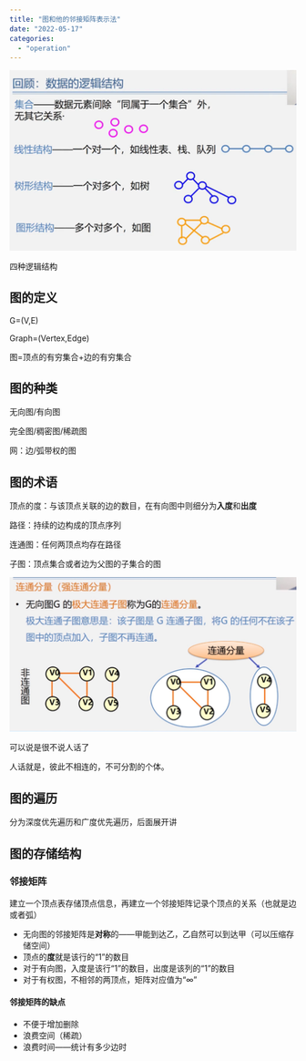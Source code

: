 ```yaml
---
title: "图和他的邻接矩阵表示法"
date: "2022-05-17"
categories:
  - "operation"
---
```


![](images/image-5-1024x643.png)

四种逻辑结构

## 图的定义

G=(V,E)

Graph=(Vertex,Edge)

图=顶点的有穷集合+边的有穷集合

## 图的种类

无向图/有向图

完全图/稠密图/稀疏图

网：边/弧带权的图

## 图的术语

顶点的度：与该顶点关联的边的数目，在有向图中则细分为**入度**和**出度**

路径：持续的边构成的顶点序列

连通图：任何两顶点均存在路径

子图：顶点集合或者边为父图的子集合的图

![](images/image-6-1024x551.png)

可以说是很不说人话了

人话就是，彼此不相连的，不可分割的个体。

## 图的遍历

分为深度优先遍历和广度优先遍历，后面展开讲

## 图的存储结构

### 邻接矩阵

建立一个顶点表存储顶点信息，再建立一个邻接矩阵记录个顶点的关系（也就是边或者弧）

- 无向图的邻接矩阵是**对称**的——甲能到达乙，乙自然可以到达甲（可以压缩存储空间）
- 顶点的**度**就是该行的“1”的数目
- 对于有向图，入度是该行“1”的数目，出度是该列的“1”的数目
- 对于有权图，不相邻的两顶点，矩阵对应值为“∞”

#### 邻接矩阵的缺点

- 不便于增加删除
- 浪费空间（稀疏）
- 浪费时间——统计有多少边时
